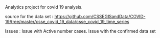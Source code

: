 Analytics project for covid 19 analysis. 

source for the data set : https://github.com/CSSEGISandData/COVID-19/tree/master/csse_covid_19_data/csse_covid_19_time_series

Issues  :
Issue with Active number cases. 
Issue with the confirmed data set
